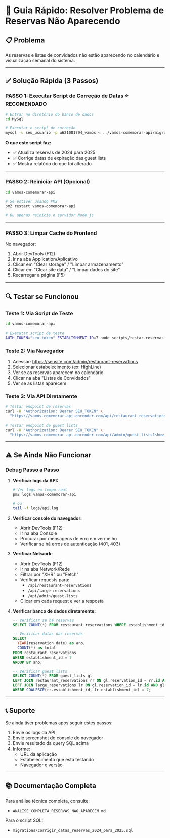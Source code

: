 # 🔧 Guia Rápido: Resolver Problema de Reservas Não Aparecendo

## 📋 Problema

As reservas e listas de convidados não estão aparecendo no calendário e visualização semanal do sistema.

---

## ✅ Solução Rápida (3 Passos)

### **PASSO 1: Executar Script de Correção de Datas** ⭐ RECOMENDADO

```bash
# Entrar no diretório do banco de dados
cd MySql

# Executar o script de correção
mysql -u seu_usuario -p u621081794_vamos < ../vamos-comemorar-api/migrations/corrigir_datas_reservas_2024_para_2025.sql
```

**O que este script faz:**
- ✅ Atualiza reservas de 2024 para 2025
- ✅ Corrige datas de expiração das guest lists
- ✅ Mostra relatório do que foi alterado

---

### **PASSO 2: Reiniciar API (Opcional)**

```bash
cd vamos-comemorar-api

# Se estiver usando PM2
pm2 restart vamos-comemorar-api

# Ou apenas reinicie o servidor Node.js
```

---

### **PASSO 3: Limpar Cache do Frontend**

No navegador:
1. Abrir DevTools (F12)
2. Ir na aba Application/Aplicativo
3. Clicar em "Clear storage" / "Limpar armazenamento"
4. Clicar em "Clear site data" / "Limpar dados do site"
5. Recarregar a página (F5)

---

## 🔍 Testar se Funcionou

### Teste 1: Via Script de Teste

```bash
cd vamos-comemorar-api

# Executar script de teste
AUTH_TOKEN="seu-token" ESTABLISHMENT_ID=7 node scripts/testar-reservas-api.js
```

### Teste 2: Via Navegador

1. Acessar: https://seusite.com/admin/restaurant-reservations
2. Selecionar estabelecimento (ex: HighLine)
3. Ver se as reservas aparecem no calendário
4. Clicar na aba "Listas de Convidados"
5. Ver se as listas aparecem

### Teste 3: Via API Diretamente

```bash
# Testar endpoint de reservas
curl -H "Authorization: Bearer SEU_TOKEN" \
  "https://vamos-comemorar-api.onrender.com/api/restaurant-reservations?establishment_id=7"

# Testar endpoint de guest lists
curl -H "Authorization: Bearer SEU_TOKEN" \
  "https://vamos-comemorar-api.onrender.com/api/admin/guest-lists?show_all=true&establishment_id=7"
```

---

## ⚠️ Se Ainda Não Funcionar

### Debug Passo a Passo

1. **Verificar logs da API:**
   ```bash
   # Ver logs em tempo real
   pm2 logs vamos-comemorar-api
   
   # ou
   tail -f logs/api.log
   ```

2. **Verificar console do navegador:**
   - Abrir DevTools (F12)
   - Ir na aba Console
   - Procurar por mensagens de erro em vermelho
   - Verificar se há erros de autenticação (401, 403)

3. **Verificar Network:**
   - Abrir DevTools (F12)
   - Ir na aba Network/Rede
   - Filtrar por "XHR" ou "Fetch"
   - Verificar requests para:
     - `/api/restaurant-reservations`
     - `/api/large-reservations`
     - `/api/admin/guest-lists`
   - Clicar em cada request e ver a resposta

4. **Verificar banco de dados diretamente:**
   ```sql
   -- Verificar se há reservas
   SELECT COUNT(*) FROM restaurant_reservations WHERE establishment_id = 7;
   
   -- Verificar datas das reservas
   SELECT 
     YEAR(reservation_date) as ano,
     COUNT(*) as total
   FROM restaurant_reservations 
   WHERE establishment_id = 7
   GROUP BY ano;
   
   -- Verificar guest lists
   SELECT COUNT(*) FROM guest_lists gl
   LEFT JOIN restaurant_reservations rr ON gl.reservation_id = rr.id AND gl.reservation_type = 'restaurant'
   LEFT JOIN large_reservations lr ON gl.reservation_id = lr.id AND gl.reservation_type = 'large'
   WHERE COALESCE(rr.establishment_id, lr.establishment_id) = 7;
   ```

---

## 📞 Suporte

Se ainda tiver problemas após seguir estes passos:

1. Envie os logs da API
2. Envie screenshot do console do navegador
3. Envie resultado da query SQL acima
4. Informe:
   - URL da aplicação
   - Estabelecimento que está testando
   - Navegador e versão

---

## 📚 Documentação Completa

Para análise técnica completa, consulte:
- `ANALISE_COMPLETA_RESERVAS_NAO_APARECEM.md`

Para o script SQL:
- `migrations/corrigir_datas_reservas_2024_para_2025.sql`


